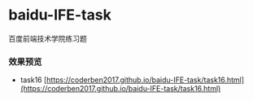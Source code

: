 # baidu-IFE-task
百度前端技术学院练习题

### 效果预览
- task16   [https://coderben2017.github.io/baidu-IFE-task/task16.html](https://coderben2017.github.io/baidu-IFE-task/task16.html)
